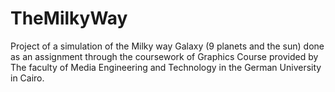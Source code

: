 # TheMilkyWay
Project of a simulation of the Milky way Galaxy (9 planets and the sun)  done as an assignment through the coursework of Graphics Course provided by The faculty of Media Engineering and Technology in the German University in Cairo.
